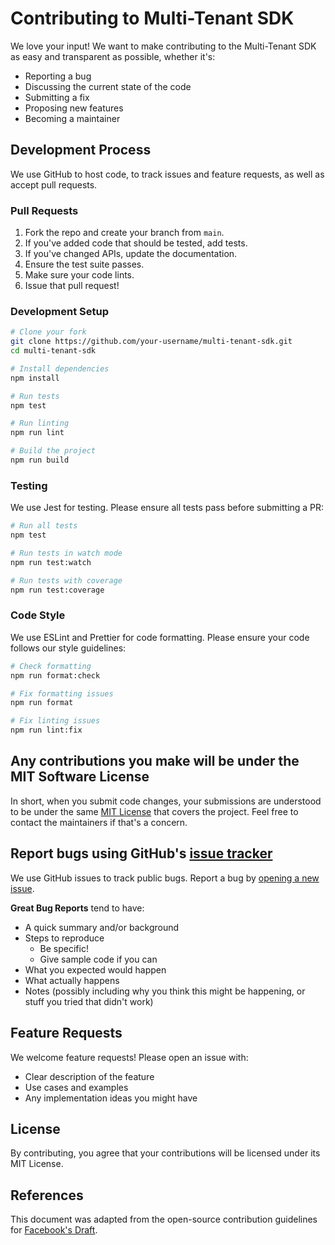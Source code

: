 # Contributing to Multi-Tenant SDK

We love your input! We want to make contributing to the Multi-Tenant SDK as easy and transparent as possible, whether it's:

- Reporting a bug
- Discussing the current state of the code
- Submitting a fix
- Proposing new features
- Becoming a maintainer

## Development Process

We use GitHub to host code, to track issues and feature requests, as well as accept pull requests.

### Pull Requests

1. Fork the repo and create your branch from `main`.
2. If you've added code that should be tested, add tests.
3. If you've changed APIs, update the documentation.
4. Ensure the test suite passes.
5. Make sure your code lints.
6. Issue that pull request!

### Development Setup

```bash
# Clone your fork
git clone https://github.com/your-username/multi-tenant-sdk.git
cd multi-tenant-sdk

# Install dependencies
npm install

# Run tests
npm test

# Run linting
npm run lint

# Build the project
npm run build
```

### Testing

We use Jest for testing. Please ensure all tests pass before submitting a PR:

```bash
# Run all tests
npm test

# Run tests in watch mode
npm run test:watch

# Run tests with coverage
npm run test:coverage
```

### Code Style

We use ESLint and Prettier for code formatting. Please ensure your code follows our style guidelines:

```bash
# Check formatting
npm run format:check

# Fix formatting issues
npm run format

# Fix linting issues
npm run lint:fix
```

## Any contributions you make will be under the MIT Software License

In short, when you submit code changes, your submissions are understood to be under the same [MIT License](LICENSE) that covers the project. Feel free to contact the maintainers if that's a concern.

## Report bugs using GitHub's [issue tracker](https://github.com/tin-network/multi-tenant-sdk/issues)

We use GitHub issues to track public bugs. Report a bug by [opening a new issue](https://github.com/tin-network/multi-tenant-sdk/issues/new).

**Great Bug Reports** tend to have:

- A quick summary and/or background
- Steps to reproduce
  - Be specific!
  - Give sample code if you can
- What you expected would happen
- What actually happens
- Notes (possibly including why you think this might be happening, or stuff you tried that didn't work)

## Feature Requests

We welcome feature requests! Please open an issue with:

- Clear description of the feature
- Use cases and examples
- Any implementation ideas you might have

## License

By contributing, you agree that your contributions will be licensed under its MIT License.

## References

This document was adapted from the open-source contribution guidelines for [Facebook's Draft](https://github.com/facebook/draft-js/blob/a9316a723f9e918afde44dea68b5f9f39b7d9b00/CONTRIBUTING.md).
